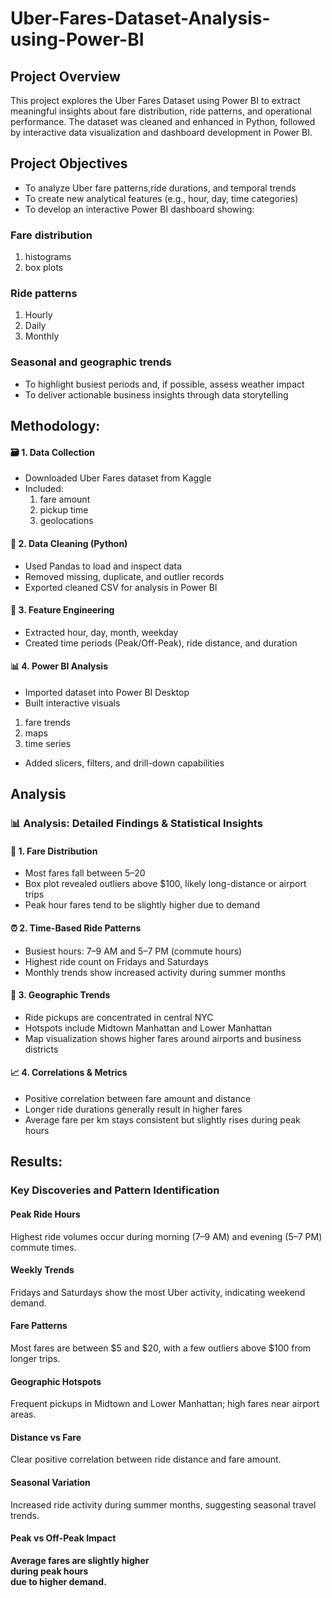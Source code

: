 <html>
<body>
  
# Uber-Fares-Dataset-Analysis-using-Power-BI
## Project Overview
This project explores the Uber Fares Dataset using Power BI to extract meaningful insights about fare distribution, ride patterns, and operational performance. The dataset was cleaned and enhanced in Python, followed by interactive data visualization and dashboard development in Power BI.

## Project Objectives
- To analyze Uber fare patterns,ride durations, and temporal trends
- To create new analytical features (e.g., hour, day, time categories)
- To develop an interactive Power BI dashboard showing:
  
### Fare distribution
 1. histograms
 2. box plots
### Ride patterns 
 1. Hourly
 2. Daily
 3. Monthly
    
### Seasonal and geographic trends
- To highlight busiest periods and, if possible, assess weather impact
- To deliver actionable business insights through data storytelling

## Methodology:

#### 🗃️ 1. Data Collection
- Downloaded Uber Fares dataset from Kaggle
- Included:
   1. fare amount
   2. pickup time
   3. geolocations

#### 🧹 2. Data Cleaning (Python)
- Used Pandas to load and inspect data
- Removed missing, duplicate, and outlier records
- Exported cleaned CSV for analysis in Power BI

#### 🧠 3. Feature Engineering
- Extracted hour, day, month, weekday
- Created time periods (Peak/Off-Peak), ride distance, and duration

#### 📊 4. Power BI Analysis
- Imported dataset into Power BI Desktop
- Built interactive visuals
 1. fare trends
 2. maps
 3. time series
- Added slicers, filters, and drill-down capabilities

## Analysis

### 📊 Analysis: Detailed Findings & Statistical Insights

#### 🚗 1. Fare Distribution
- Most fares fall between $5–$20
- Box plot revealed outliers above $100, likely long-distance or airport trips
- Peak hour fares tend to be slightly higher due to demand

#### ⏰ 2. Time-Based Ride Patterns
- Busiest hours: 7–9 AM and 5–7 PM (commute hours)
- Highest ride count on Fridays and Saturdays
- Monthly trends show increased activity during summer months

#### 📍 3. Geographic Trends
- Ride pickups are concentrated in central NYC
- Hotspots include Midtown Manhattan and Lower Manhattan
- Map visualization shows higher fares around airports and business districts

#### 📈 4. Correlations & Metrics
- Positive correlation between fare amount and distance
- Longer ride durations generally result in higher fares
- Average fare per km stays consistent but slightly rises during peak hours

## Results:
### Key Discoveries and Pattern Identification
#### Peak Ride Hours
Highest ride volumes occur during morning (7–9 AM) and evening (5–7 PM) commute times.
#### Weekly Trends
Fridays and Saturdays show the most Uber activity, indicating weekend demand.
#### Fare Patterns
Most fares are between $5 and $20, with a few outliers above $100 from longer trips.
#### Geographic Hotspots
Frequent pickups in Midtown and Lower Manhattan; high fares near airport areas.
#### Distance vs Fare
Clear positive correlation between ride distance and fare amount.
#### Seasonal Variation
Increased ride activity during summer months, suggesting seasonal travel trends.
#### Peak vs Off-Peak Impact
<b>Average fares are slightly higher</br>during <b>peak hours</br> due to higher demand.

</body>
</html>
